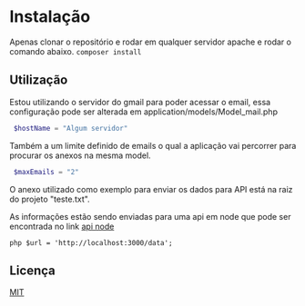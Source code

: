 # Instalação

Apenas clonar o repositório e rodar em qualquer servidor apache e rodar o comando abaixo. `composer install `

## Utilização

Estou utilizando o servidor do gmail para poder acessar o email, essa configuração pode ser alterada em application/models/Model_mail.php
```php
 $hostName = "Algum servidor"
```

Também a um limite definido de emails o qual a aplicação vai percorrer para procurar os anexos na mesma model.
```php
 $maxEmails = "2"
```

 O anexo utilizado como exemplo para enviar os dados para API está na raiz do projeto "teste.txt".

As informações estão sendo enviadas para uma api em node que pode ser encontrada no link [api node](https://github.com/douglaspoa/node-api)

`php $url = 'http://localhost:3000/data'; `


## Licença
[MIT](https://choosealicense.com/licenses/mit/)
